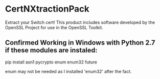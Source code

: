 # CertNXtractionPack
Extract your Switch cert!
This product includes software developed by the OpenSSL Project for use in the OpenSSL Toolkit.


## Confirmed Working in Windows with Python 2.7 if these modules are instaled:
pip install asn1 pycrypto enum enum32 future

enum may not be needed as I installed 'enum32' after the fact.
